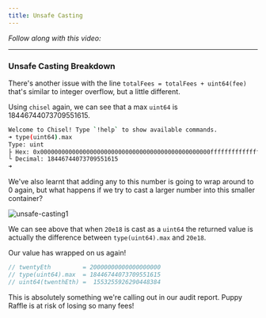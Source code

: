 ```yaml
---
title: Unsafe Casting
---
```


_Follow along with this video:_

---

### Unsafe Casting Breakdown

There's another issue with the line `totalFees = totalFees + uint64(fee)` that's similar to integer overflow, but a little different.

Using `chisel` again, we can see that a max `uint64` is 18446744073709551615.

```bash
Welcome to Chisel! Type `!help` to show available commands.
➜ type(uint64).max
Type: uint
├ Hex: 0x000000000000000000000000000000000000000000000000ffffffffffffffff
└ Decimal: 18446744073709551615
➜
```

We've also learnt that adding any to this number is going to wrap around to 0 again, but what happens if we try to cast a larger number into this smaller container?

![unsafe-casting1](/security-section-4/31-unsafe-casting/unsafe-casting1.png)

We can see above that when `20e18` is cast as a `uint64` the returned value is actually the difference between `type(uint64).max` and `20e18`.

Our value has wrapped on us again!

```js
// twentyEth         = 20000000000000000000
// type(uint64).max  = 18446744073709551615
// uint64(twenthEth) =  1553255926290448384
```

This is absolutely something we're calling out in our audit report. Puppy Raffle is at risk of losing so many fees!

